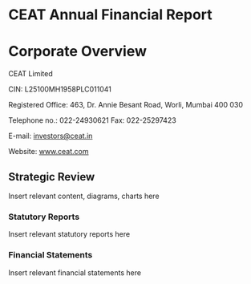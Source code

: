 # CEAT Annual Financial Report

# Corporate Overview

CEAT Limited

CIN: L25100MH1958PLC011041

Registered Office: 463, Dr. Annie Besant Road, Worli, Mumbai 400 030

Telephone no.: 022-24930621 Fax: 022-25297423

E-mail: investors@ceat.in

Website: www.ceat.com

## Strategic Review

Insert relevant content, diagrams, charts here

### Statutory Reports

Insert relevant statutory reports here

### Financial Statements

Insert relevant financial statements here
